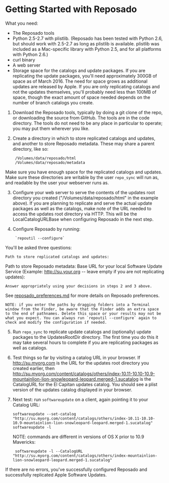 # Getting Started with Reposado

What you need:

- The Reposado tools
- Python 2.5-2.7 with plistlib. (Reposado has been tested with Python 2.6, but should work with 2.5-2.7 as long as plistlib is available. plistlib was included as a Mac-specific library with Python 2.5, and for all platforms with Python 2.6.)
- curl binary
- A web server
- Storage space for the catalogs and update packages. If you are replicating the update packages, you'll need approximately 300GB of space as of March 2016. The need for space grows as additional updates are released by Apple. If you are only replicating catalogs and not the updates themselves, you'll probably need less than 100MB of space, though the exact amount of space needed depends on the number of branch catalogs you create.

1. Download the Reposado tools, typically by doing a git clone of the repo, or downloading the source from GitHub. The tools are in the code directory. The tools do not need to be any place in particular to operate; you may put them wherever you like.

2. Create a directory in which to store replicated catalogs and updates, and another to store Reposado metadata. These may share a parent directory, like so:
	
        /Volumes/data/reposado/html
        /Volumes/data/reposado/metadata
Make sure you have enough space for the replicated catalogs and updates. Make sure these directories are writable by the user `repo_sync` will run as, and readable by the user your webserver runs as.

3. Configure your web server to serve the contents of the updates root directory you created ("/Volumes/data/reposado/html" in the example above). If you are planning to replicate and serve the actual update packages as well as the catalogs, make note of the URL needed to access the updates root directory via HTTP. This will be the LocalCatalogURLBase when configuring Reposado in the next step.

4. Configure Reposado by running:

        `repoutil --configure`
You'll be asked three questions:
	
	Path to store replicated catalogs and updates: 
Path to store Reposado metadata: 
Base URL for your local Software Update Service
(Example: http://su.your.org -- leave empty if you are not replicating updates): 

	Answer appropriately using your decisions in steps 2 and 3 above.
See [reposado_preferences.md](./reposado_preferences.md) for more details on Reposado preferences.

	NOTE: if you enter the paths by dragging folders into a Terminal window from the Finder, be aware that the Finder adds an extra space to the end of pathnames. Delete this space or your results may not be what you expect. You can always run `repoutil --configure` again to check and modify the configuration if needed.

5. Run `repo_sync` to replicate update catalogs and (optionally) update packages to the UpdatesRootDir directory. The first time you do this it may take several hours to complete if you are replicating packages as well as catalogs.

6. Test things so far by visiting a catalog URL in your browser. If http://su.myorg.com is the URL for the updates root directory you created earlier, then http://su.myorg.com/content/catalogs/others/index-10.11-10.10-10.9-mountainlion-lion-snowleopard-leopard.merged-1.sucatalog 
is the CatalogURL for the El Capitan updates catalog. You should see a plist version of the updates catalog displayed in your browser.

7. Next test: run `softwareupdate` on a client, again pointing it to your Catalog URL:

	```
	softwareupdate --set-catalog "http://su.myorg.com/content/catalogs/others/index-10.11-10.10-10.9-mountainlion-lion-snowleopard-leopard.merged-1.sucatalog"
	softwareupdate -l
	```
	
	NOTE: commands are different in versions of OS X prior to 10.9 Mavericks:

        softwareupdate -l --CatalogURL "http://su.myorg.com/content/catalogs/others/index-mountainlion-lion-snowleopard-leopard.merged-1.sucatalog"

If there are no errors, you've successfully configured Reposado and successfully replicated Apple Software Updates.
